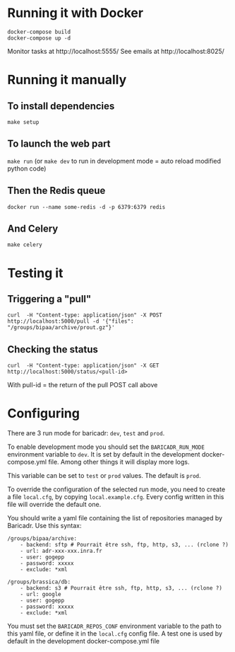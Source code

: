 # Running it with Docker

```
docker-compose build
docker-compose up -d
```

Monitor tasks at http://localhost:5555/
See emails at http://localhost:8025/

# Running it manually

## To install dependencies

`make setup`

## To launch the web part

`make run`
(or `make dev` to run in development mode = auto reload modified python code)

## Then the Redis queue

`docker run --name some-redis -d -p 6379:6379 redis`

## And Celery

`make celery`

# Testing it

## Triggering a "pull"

`curl  -H "Content-type: application/json" -X POST http://localhost:5000/pull -d '{"files": "/groups/bipaa/archive/prout.gz"}'`

## Checking the status

`curl  -H "Content-type: application/json" -X GET http://localhost:5000/status/<pull-id>`

With pull-id = the return of the pull POST call above

# Configuring

There are 3 run mode for baricadr: `dev`, `test` and `prod`.

To enable development mode you should set the `BARICADR_RUN_MODE` environment variable to `dev`. It is set by default in the development docker-compose.yml file. Among other things it will display more logs.

This variable can be set to `test` or `prod` values. The default is `prod`.

To override the configuration of the selected run mode, you need to create a file `local.cfg`, by copying `local.example.cfg`. Every config written in this file will override the default one.

You should write a yaml file containing the list of repositories managed by Baricadr. Use this syntax:

```
/groups/bipaa/archive:
    - backend: sftp # Pourrait être ssh, ftp, http, s3, ... (rclone ?)
    - url: adr-xxx-xxx.inra.fr
    - user: gogepp
    - password: xxxxx
    - exclude: *xml

/groups/brassica/db:
    - backend: s3 # Pourrait être ssh, ftp, http, s3, ... (rclone ?)
    - url: google
    - user: gogepp
    - password: xxxxx
    - exclude: *xml
```

You must set the `BARICADR_REPOS_CONF` environment variable to the path to this yaml file, or define it in the `local.cfg` config file. A test one is used by default in the development docker-compose.yml file
